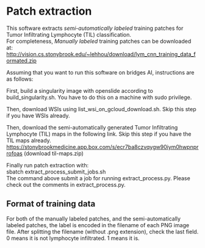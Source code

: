# Patch extraction

This software extracts *semi-automatically labeled* training patches for Tumor Infiltrating Lymphocyte (TIL) classification.  
For completeness, *Manually labeled* training patches can be downloaded at:  
http://vision.cs.stonybrook.edu/~lehhou/download/lym_cnn_training_data_formated.zip

Assuming that you want to run this software on bridges AI, instructions are as follows:  

First, build a singularity image with openslide according to build_singularity.sh. You have to do this on a machine with sudo privilege.  

Then, download WSIs using list_wsi_on_gcloud_download.sh. Skip this step if you have WSIs already.  

Then, download the semi-automatically generated Tumor Infiltrating Lymphocyte (TIL) maps in the following link. Skip this step if you have the TIL maps already.  
https://stonybrookmedicine.app.box.com/s/ecr7ba8czvqygw90iym0hwpnprrofoas (download til-maps.zip)

Finally run patch extraction with:  
sbatch extract_process_submit_jobs.sh  
The command above submit a job for running extract_process.py. Please check out the comments in extract_process.py.

## Format of training data

For both of the manually labeled patches, and the semi-automatically labeled patches, the label is encoded in the filename of each PNG image file. After splitting the filename (without .png extension), check the last field. 0 means it is not lymphocyte infiltrated. 1 means it is.
